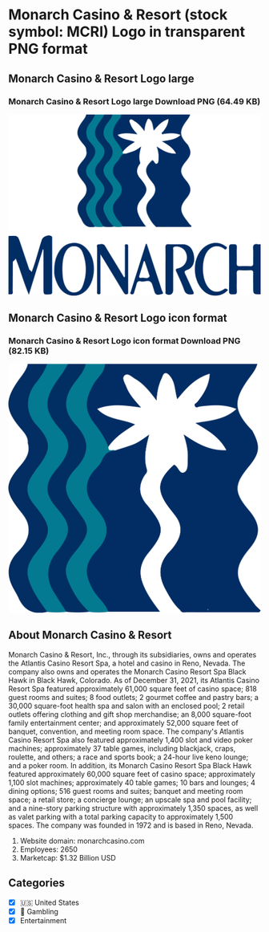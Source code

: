 # Monarch Casino & Resort (stock symbol: MCRI) Logo in transparent PNG format

## Monarch Casino & Resort Logo large

### Monarch Casino & Resort Logo large Download PNG (64.49 KB)

![Monarch Casino & Resort Logo large Download PNG (64.49 KB)](/img/orig/MCRI_BIG-50129837.png)

## Monarch Casino & Resort Logo icon format

### Monarch Casino & Resort Logo icon format Download PNG (82.15 KB)

![Monarch Casino & Resort Logo icon format Download PNG (82.15 KB)](/img/orig/MCRI-6de68197.png)

## About Monarch Casino & Resort

Monarch Casino & Resort, Inc., through its subsidiaries, owns and operates the Atlantis Casino Resort Spa, a hotel and casino in Reno, Nevada. The company also owns and operates the Monarch Casino Resort Spa Black Hawk in Black Hawk, Colorado. As of December 31, 2021, its Atlantis Casino Resort Spa featured approximately 61,000 square feet of casino space; 818 guest rooms and suites; 8 food outlets; 2 gourmet coffee and pastry bars; a 30,000 square-foot health spa and salon with an enclosed pool; 2 retail outlets offering clothing and gift shop merchandise; an 8,000 square-foot family entertainment center; and approximately 52,000 square feet of banquet, convention, and meeting room space. The company's Atlantis Casino Resort Spa also featured approximately 1,400 slot and video poker machines; approximately 37 table games, including blackjack, craps, roulette, and others; a race and sports book; a 24-hour live keno lounge; and a poker room. In addition, its Monarch Casino Resort Spa Black Hawk featured approximately 60,000 square feet of casino space; approximately 1,100 slot machines; approximately 40 table games; 10 bars and lounges; 4 dining options; 516 guest rooms and suites; banquet and meeting room space; a retail store; a concierge lounge; an upscale spa and pool facility; and a nine-story parking structure with approximately 1,350 spaces, as well as valet parking with a total parking capacity to approximately 1,500 spaces. The company was founded in 1972 and is based in Reno, Nevada.

1. Website domain: monarchcasino.com
2. Employees: 2650
3. Marketcap: $1.32 Billion USD


## Categories
- [x] 🇺🇸 United States
- [x] 🎰 Gambling
- [x] Entertainment
